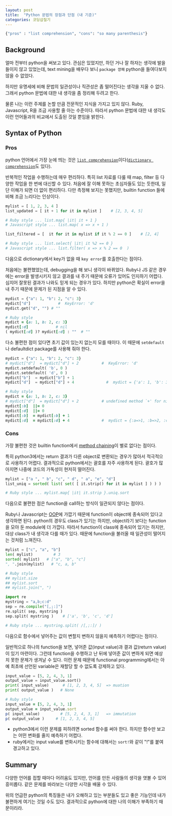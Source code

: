 ```yaml
---
layout: post
title:  "Python 문법의 장점과 단점 (내 기준)"
categories: 코딩삽질기
---
```


```python
{"pros" : "list comprehension", "cons": "so many parenthesis"} 
```


Background
-------------

얼마 전부터 python을 써보고 있다. 관심은 있었지만, 하던 거나 잘 하자는 생각에 발을 들이지 않고 있었는데, text mining을 배우다 보니 `package 깡패` python을 들여다보지 않을 수 없었다. 

하지만 유명세에 비해 문법의 일관성이나 직관성은 좀 떨어진다는 생각을 지울 수 없다. 그래서 python 문법에 대한 내 생각을 좀 정리해 두려고 한다. 

물론 나는 이런 주제를 논할 만큼 전문적인 지식을 가지고 있지 않다. Ruby, Javascript, R을 조금 사용할 줄 아는 수준이다. 따라서 python 문법에 대한 내 생각도 이런 언어들과의 비교에서 도출된 것일 뿐임을 밝힌다. 


Syntax of Python
-------------------

### Pros

python 언어에서 가장 눈에 띄는 것은 [`list comprehension`](https://goo.gl/iB2b)이다([`dictionary comprehension`](https://goo.gl/qZniCw)도 있다). 

반복적인 작업을 수행하는데 매우 편리하다. 특히 list 자료를 다룰 때 map, filter 등 다양한 작업을 한 번에 대신할 수 있다. 처음에 잘 이해 못하는 초심자들도 있는 듯한데, 일단 이해가 되면 더 없이 편리하다. 다만 측정해 보지는 못했지만, builtin function 들에 비해 조금 느리다는 인상이다. 

```python
mylist = [ 1, 2, 3, 4 ]
list_updated = [ it + 1 for it in mylist ]    # [2, 3, 4, 5]

# Ruby style ... list.map{ |it| it + 1 }
# Javascript style ... list.map( x => x + 1 )

list_filtered = [  it for it in mylist if it % 2 == 0 ]    # [2, 4]

# Ruby style ... list.select{ |it| it %2 == 0 }
# Javascript style ... list.filter( x => x % 2 == 0  )
```

다음으로 dictionary에서 key가 없을 때 `key error`를 호출한다는 점이다. 

처음에는 불편했었는데, debugging을 해 보니 생각이 바뀌었다. Ruby나 JS 같은 경우에는 error을 발생시키지 않고 결과를 내 주기 때문에 오류가 있어도 인지하기 어렵다. 심지어 잘못된 결과가 나와도 믿게 되는 경우가 있다. 하지만 python은 확실이 error을 내 주기 때문에 문제가 된 지점을 알 수 있다. 

```python
mydict = {"a": 1, "b": 2, "c": 3}
mydict["d"]            #  KeyError: 'd'
mydict.get("d", "") # ""
```

```Ruby
# Ruby style
mydict = {a: 1, b: 2, c: 3}
mydict[:d]            # nil
( mydict[:d] )? mydict[:d] : ""  # ""
```

다소 불편한 점이 있다면 초기 값이 있는지 없는지 모를 때이다. 이 때문에 `setdefault`나 defaultdict package를 사용해 줘야 한다.


```python
mydict = {"a": 1, "b": 2, "c": 3}
# mydict["d"]  = mydict["d"] + 2          #  KeyError: 'd'
mydict.setdefault( 'b', 0 ) 
mydict.setdefault( 'd', 0 ) 
mydict["b"]  = mydict["b"] + 1          
mydict["d"]  = mydict["d"] + 4              #  mydict = {'a': 1, 'b': 3, 'c': 3, 'd': 4}
```

```Ruby
# Ruby style
mydict = {a: 1, b: 2, c: 3}
# mydict["d"]  = mydict["d"] + 2          # undefined method `+' for nil:NilClass
mydict[:b]  ||= 0
mydict[:d]  ||= 0
mydict[:b]  = mydict[:b] + 1          
mydict[:d]  = mydict[:d] + 4              #  mydict = {:a=>1, :b=>2, :c=>3, "b"=>1, "d"=>4}
```


### Cons 

가장 불편한 것은 builtin function에서 [method chaining](https://en.wikipedia.org/wiki/Method_chaining)이 별로 없다는 점이다. 

특히 python3에서는 return 결과가 다른 object로 변환되는 경우가 많아서 적극적으로 사용하기 어렵다. 결과적으로 python에서는 괄호를 자주 사용하게 된다. 괄호가 많아지면 나중에 코드의 가독성이 현저히 떨어진다. 

```python
mylist = ["a ", " b", "c", " d", " a", "e", "d"]
list_uniq = sorted( list( set( [ it.strip() for it in mylist ] ) ) )

# Ruby style ... mylist.map{ |it| it.strip }.uniq.sort
```

다음으로 불편한 점은 function을 call하는 방식이 일관되지 않다는 점이다. 

Ruby나 Javascript는 [OOP](https://goo.gl/l1bXJU)에 가깝기 때문에 function이 object에 종속되어 있다고 생각하면 된다. python의 경우도 class가 있기는 하지만, object라기 보다는 function을 모아 둔 module에 더 가깝다. 따라서 function이 class에 종속되어 있기는 하지만, 대상 class가 내 생각과 다를 때가 있다. 때문에 function을 불러올 때 일관성이 떨어지는 것처럼 느껴진다. 

```python
mylist = ["c", "a", "b"]
len( mylist)         # 3
sorted( mylist)   # ["a", "b", "c"]
", ".join(mylist)   # "c, a, b"

# Ruby style 
## mylist.size
## mylist.sort
## mylist.join(", ")
```

```python
import re
mystring = "a,b;c:d"
sep = re.compile("[,;:]")
re.split( sep, mystring )
sep.split( mystring )    # ['a', 'b', 'c', 'd']

# Ruby style ... mystring.split( /[,;:]/ )
```

다음으로 함수에서 넣어주는 값이 변할지 변하지 않을지 예측하기 어렵다는 점이다. 

일반적으로 하나의 function을 보면, 넣어준 값(input value)과 결과 값(return value)이 있기 마련이다. 그런데 function을 수행하고 난
 뒤에 넣어준 값이 변하게 되면 예상치 못한 문제가 생겨날 수 있다. 이런 문제 때문에 functional programming에서는 아예 최초에 선언된 variable은 재할당 할 수 없도록 강제하고 있다. 

```python
input_value = [5, 2, 4, 3, 1]
output_value = input_value.sort()
print( input_value)      # [1, 2, 3, 4, 5]  => muation
print( output_value )   # None
```

```Ruby
# Ruby style
input_value = [5, 2, 4, 3, 1]
output_value = input_value.sort
p( input_value)         # [5, 2, 4, 3, 1]   => immutation
p( output_value )     # [1, 2, 3, 4, 5]
```

* python3에서 이런 문제를 피하려면 sorted 함수를 써야 한다. 하지만 함수만 보고는 어떤 변화를 줄지 예측하기 어렵다. 
* ruby에서는 input value를 변화시키는 함수에 대해서는 `sort!`와 같이 "!"를 붙여 경고하고 있다. 


Summary
-----------

다양한 언어를 접할 때마다 어려움도 있지만, 언어를 만든 사람들의 생각을 엿볼 수 있어 흥미롭다. 같은 문제를 바라보는 다양한 시각을 배울 수 있다. 

위의 언급한 python의 특징들은 내가 오해하고 있는 부분들도 있고 좋은 기능인데 내가 불편하게 여기는 것일 수도 있다. 결과적으로 python에 대한 나의 이해가 부족하기 때문이리라. 


